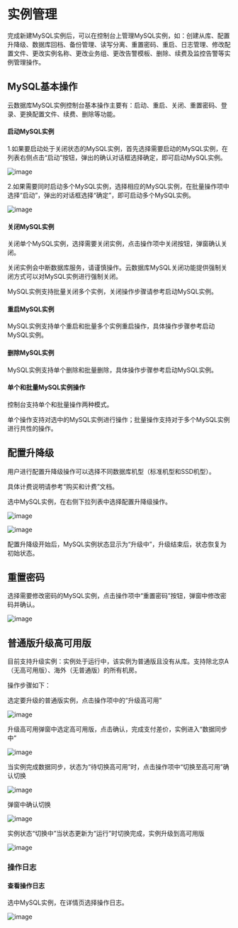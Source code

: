 # 实例管理



完成新建MySQL实例后，可以在控制台上管理MySQL实例，如：创建从库、配置升降级、数据库回档、备份管理、读写分离、重置密码、重启、日志管理、修改配置文件、更改实例名称、更改业务组、更改告警模板、删除、续费及监控告警等实例管理操作。

## MySQL基本操作

云数据库MySQL实例控制台基本操作主要有：启动、重启、关闭、重置密码、登录、更换配置文件、续费、删除等功能。

#### 启动MySQL实例

1.如果要启动处于关闭状态的MySQL实例，首先选择需要启动的MySQL实例，在列表右侧点击“启动”按钮，弹出的确认对话框选择确定，即可启动MySQL实例。

![image](/images/v4-001.png)

2.如果需要同时启动多个MySQL实例，选择相应的MySQL实例，在批量操作项中选择“启动”，弹出的对话框选择“确定”，即可启动多个MySQL实例。

![image](/images/v4-002.png)

#### 关闭MySQL实例

关闭单个MySQL实例，选择需要关闭实例，点击操作项中关闭按钮，弹窗确认关闭。

关闭实例会中断数据库服务，请谨慎操作。云数据库MySQL关闭功能提供强制关闭方式可以对MySQL实例进行强制关闭。

MySQL实例支持批量关闭多个实例，关闭操作步骤请参考启动MySQL实例。

#### 重启MySQL实例

MySQL实例支持单个重启和批量多个实例重启操作，具体操作步骤参考启动MySQL实例。

#### 删除MySQL实例

MySQL实例支持单个删除和批量删除，具体操作步骤参考启动MySQL实例。

#### 单个和批量MySQL实例操作

控制台支持单个和批量操作两种模式。

单个操作支持对选中的MySQL实例进行操作；批量操作支持对于多个MySQL实例进行共性的操作。

## 配置升降级

用户进行配置升降级操作可以选择不同数据库机型（标准机型和SSD机型）。

具体计费说明请参考“购买和计费”文档。

选中MySQL实例，在右侧下拉列表中选择配置升降级操作。

![image](/images/升降级01.png)

![image](/images/升降级02.png)

配置升降级开始后，MySQL实例状态显示为“升级中”，升级结束后，状态恢复为初始状态。

## 重置密码

选择需要修改密码的MySQL实例，点击操作项中“重置密码”按钮，弹窗中修改密码并确认。

![image](/images/mysqlpassword.png)

## 普通版升级高可用版

目前支持升级实例：实例处于运行中，该实例为普通版且没有从库。支持除北京A（无高可用版）、海外（无普通版）的所有机房。

操作步骤如下：

选定要升级的普通版实例，点击操作项中的“升级高可用”

![image](/images/image0.png)

升级高可用弹窗中选定高可用版，点击确认，完成支付差价，实例进入“数据同步中”

![image](/images/image1.png)

当实例完成数据同步，状态为“待切换高可用”时，点击操作项中“切换至高可用”确认切换

![image](/images/image2.png)

弹窗中确认切换

![image](/images/image3.png)

实例状态“切换中”当状态更新为“运行”时切换完成，实例升级到高可用版

![image](/images/image4.png)

### 操作日志

#### 查看操作日志

选中MySQL实例，在详情页选择操作日志。

![image](/images/操作日志.png)
